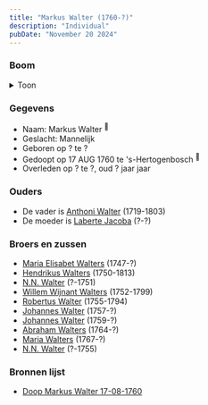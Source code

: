 ```yaml
---
title: "Markus Walter (1760-?)"
description: "Individual"
pubDate: "November 20 2024"
---
```


### Boom
<details><summary>Toon</summary>

![test](https://www.plantuml.com/plantuml/svg/ZP9DJm8n48Rl_HKJEQW7abrt-P0G410K0kW1DPv8TpkopNPRqYaXXF3VhO1YFAYdDlFnpZDzUqEEMxSg5ADSwYMtl824f_d2cfKMFQEC1MUv9fz2xLWc1K8gRQhmSCTYwJPGO96WfKE875eqRhD4zaqrLPm8jWm0kiOAjBDCfhb6ecQpu5AtMX2n7MFdyBWVHUpGSTRHBZDQmWjNNlWCEC4m2C8e12Zreq5bqFMgspU9IkoWsKXuifadnZc5ZHR4SDllGLWBhw7zhOZobL9phiKyjOOeCPx3LzTWqdc5i1v4ldht2J3cVZU7CEAfIVW9uCe33Bhzg1_z0j3-pzpXT0Prc3uyUzBh02wwrXYnDDP9l8HpAj_x-MQ1EZ6KPYUmPcEDGaYzy18L63sDVNjStGCEWY28gr1ISf6v3IfbrXvonuulLouVAzXnarFWsEa37wauPf_J9jpcA_ffGnp3btz_sn7MeFDqvuzgy9ztQUzjO3UeXV-Yxm00)
</details>

### Gegevens
- Naam: Markus Walter <sup><a href="../s00201/" style="text-decoration:none" title="Doop Markus Walter 17-08-1760">:link:</a></sup>
- Geslacht: Mannelijk
- Geboren op ? te ? 
- Gedoopt op 17 AUG 1760 te 's-Hertogenbosch <sup><a href="../s00201/" style="text-decoration:none" title="Doop Markus Walter 17-08-1760">:link:</a></sup>
- Overleden op ? te ?, oud ? jaar jaar 

### Ouders
- De vader is [Anthoni Walter](../i00131/) (1719-1803)
- De moeder is [Laberte Jacoba](../i00132/) (?-?)

### Broers en zussen
- [Maria Elisabet Walters](../i00147/) (1747-?)
- [Hendrikus Walters](../i00139/) (1750-1813)
- [N.N. Walter](../i00143/) (?-1751)
- [Willem Wijnant Walters](../i00120/) (1752-1799)
- [Robertus Walter](../i00140/) (1755-1794)
- [Johannes Walter](../i00141/) (1757-?)
- [Johannes Walter](../i00146/) (1759-?)
- [Abraham Walters](../i00133/) (1764-?)
- [Maria Walters](../i00138/) (1767-?)
- [N.N. Walter](../i00173/) (?-1755)

### Bronnen lijst
- [Doop Markus Walter 17-08-1760](../s00201/)